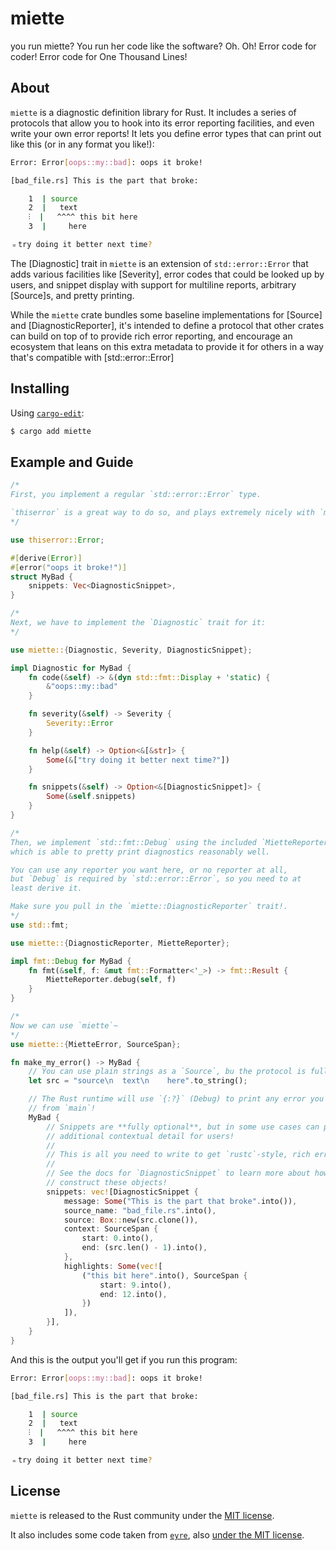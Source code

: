 # miette

you run miette? You run her code like the software? Oh. Oh! Error code for
coder! Error code for One Thousand Lines!

## About

`miette` is a diagnostic definition library for Rust. It includes a series of
protocols that allow you to hook into its error reporting facilities, and even
write your own error reports! It lets you define error types that can print out
like this (or in any format you like!):

```sh
Error: Error[oops::my::bad]: oops it broke!

[bad_file.rs] This is the part that broke:

    1  | source
    2  |   text
    ⫶  |   ^^^^ this bit here
    3  |     here

﹦try doing it better next time?
```

The [Diagnostic] trait in `miette` is an extension of `std::error::Error` that
adds various facilities like [Severity], error codes that could be looked up
by users, and snippet display with support for multiline reports, arbitrary
[Source]s, and pretty printing.

While the `miette` crate bundles some baseline implementations for [Source]
and [DiagnosticReporter], it's intended to define a protocol that other crates
can build on top of to provide rich error reporting, and encourage an
ecosystem that leans on this extra metadata to provide it for others in a way
that's compatible with [std::error::Error]

## Installing

Using [`cargo-edit`](https://crates.io/crates/cargo-edit):

```sh
$ cargo add miette
```

## Example and Guide

```rust
/*
First, you implement a regular `std::error::Error` type.

`thiserror` is a great way to do so, and plays extremely nicely with `miette`!
*/

use thiserror::Error;

#[derive(Error)]
#[error("oops it broke!")]
struct MyBad {
    snippets: Vec<DiagnosticSnippet>,
}

/*
Next, we have to implement the `Diagnostic` trait for it:
*/

use miette::{Diagnostic, Severity, DiagnosticSnippet};

impl Diagnostic for MyBad {
    fn code(&self) -> &(dyn std::fmt::Display + 'static) {
        &"oops::my::bad"
    }

    fn severity(&self) -> Severity {
        Severity::Error
    }

    fn help(&self) -> Option<&[&str]> {
        Some(&["try doing it better next time?"])
    }

    fn snippets(&self) -> Option<&[DiagnosticSnippet]> {
        Some(&self.snippets)
    }
}

/*
Then, we implement `std::fmt::Debug` using the included `MietteReporter`,
which is able to pretty print diagnostics reasonably well.

You can use any reporter you want here, or no reporter at all,
but `Debug` is required by `std::error::Error`, so you need to at
least derive it.

Make sure you pull in the `miette::DiagnosticReporter` trait!.
*/
use std::fmt;

use miette::{DiagnosticReporter, MietteReporter};

impl fmt::Debug for MyBad {
    fn fmt(&self, f: &mut fmt::Formatter<'_>) -> fmt::Result {
        MietteReporter.debug(self, f)
    }
}

/*
Now we can use `miette`~
*/
use miette::{MietteError, SourceSpan};

fn make_my_error() -> MyBad {
    // You can use plain strings as a `Source`, bu the protocol is fully extensible!
    let src = "source\n  text\n    here".to_string();

    // The Rust runtime will use `{:?}` (Debug) to print any error you return
    // from `main`!
    MyBad {
        // Snippets are **fully optional**, but in some use cases can provide
        // additional contextual detail for users!
        //
        // This is all you need to write to get `rustc`-style, rich error reports!
        //
        // See the docs for `DiagnosticSnippet` to learn more about how to
        // construct these objects!
        snippets: vec![DiagnosticSnippet {
            message: Some("This is the part that broke".into()),
            source_name: "bad_file.rs".into(),
            source: Box::new(src.clone()),
            context: SourceSpan {
                start: 0.into(),
                end: (src.len() - 1).into(),
            },
            highlights: Some(vec![
                ("this bit here".into(), SourceSpan {
                    start: 9.into(),
                    end: 12.into(),
                })
            ]),
        }],
    }
}
```

And this is the output you'll get if you run this program:

```sh
Error: Error[oops::my::bad]: oops it broke!

[bad_file.rs] This is the part that broke:

    1  | source
    2  |   text
    ⫶  |   ^^^^ this bit here
    3  |     here

﹦try doing it better next time?
```

## License

`miette` is released to the Rust community under the [MIT license](./LICENSE).

It also includes some code taken from [`eyre`](https://github.com/yaahc/eyre),
also [under the MIT license](https://github.com/yaahc/eyre#license).
